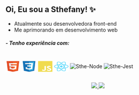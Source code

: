 ## Oi, Eu sou a Sthefany! ✨

- Atualmente sou desenvolvedora front-end
- Me aprimorando em desenvolvimento web
##### - Tenho experiência com:
<div style="display: inline_block"><br>
  <img align="center" alt="Sthe-HTML" height="30" width="40" src="https://raw.githubusercontent.com/devicons/devicon/master/icons/html5/html5-original.svg">
  <img align="center" alt="Sthe-CSS" height="30" width="40" src="https://raw.githubusercontent.com/devicons/devicon/master/icons/css3/css3-original.svg">
  <img align="center" alt="Sthe-Js" height="30" width="40" src="https://raw.githubusercontent.com/devicons/devicon/master/icons/javascript/javascript-plain.svg">
  <img align="center" alt="Sthe-React" height="30" width="40" src="https://raw.githubusercontent.com/devicons/devicon/master/icons/react/react-original.svg">
  <img align="center" alt="Sthe-Node" height="30" width="40" src="https://cdn.jsdelivr.net/gh/devicons/devicon/icons/nodejs/nodejs-original.svg" />  
  <img align="center" alt="Sthe-Jest" height="30" width="40" src="https://cdn.jsdelivr.net/gh/devicons/devicon/icons/jest/jest-plain.svg" />      
</div>

 ##

<div align="center">
  <a href="https://github.com/stevelyn">
  <img height="180em" src="https://github-readme-stats.vercel.app/api?username=stevelyn&show_icons=true&theme=dracula&include_all_commits=true&count_private=true"/>
  <img height="180em" src="https://github-readme-stats.vercel.app/api/top-langs/?username=stevelyn&layout=compact&langs_count=7&theme=dracula&count_private=true"/>
</div>
  
 ##
